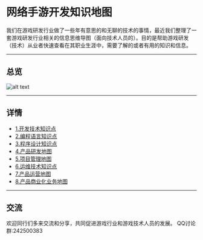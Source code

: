 # 网络手游开发知识地图
我们在游戏研发行业做了一些年有意思的和无聊的技术的事情，最近我们整理了一套游戏研发行业相关的信息思维导图（面向技术人员的）。目的是帮助游戏研发（技术）从业者快速查看在其职业生涯中，需要了解的或者有用的知识和信息。

----
## 总览
![alt text](https://github.com/gonglei007/GameDevMind/blob/main/exports/0.总览.png?raw=true)

----
## 详情
* [1.开发技术知识点](https://github.com/gonglei007/GameDevMind/blob/main/exports/1.开发技术知识点.png?raw=true)
* [2.编程语言知识点](https://github.com/gonglei007/GameDevMind/blob/main/exports/2.编程语言知识点.png?raw=true)
* [3.程序设计知识点](https://github.com/gonglei007/GameDevMind/blob/main/exports/3.程序设计知识点.png?raw=true)
* [4.产品研发地图](https://github.com/gonglei007/GameDevMind/blob/main/exports/4.产品研发地图.png?raw=true)
* [5.项目管理地图](https://github.com/gonglei007/GameDevMind/blob/main/exports/5.项目管理地图.png?raw=true)
* [6.运维技术知识点](https://github.com/gonglei007/GameDevMind/blob/main/exports/6.运维技术知识点.png?raw=true)
* [7.产品运营地图](https://github.com/gonglei007/GameDevMind/blob/main/exports/7.产品运营地图.png?raw=true)
* [8.产品商业化业务地图](https://github.com/gonglei007/GameDevMind/blob/main/exports/8.产品商业化业务地图.png?raw=true)

----
## 交流
欢迎同行们多来交流和分享，共同促进游戏行业和游戏技术人员的发展。
QQ讨论群:242500383
